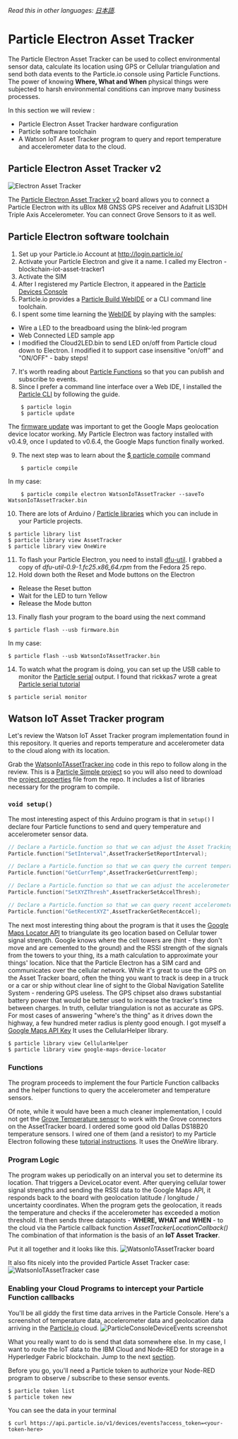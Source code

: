 *Read this in other languages: [日本語](README-ja.md).*

# Particle Electron Asset Tracker
The Particle Electron Asset Tracker can be used to collect environmental sensor data, calculate its location using GPS or Cellular triangulation and send both data events to the Particle.io console using Particle Functions.  The power of knowing **Where, What and When** physical things were subjected to harsh environmental conditions can improve many business processes.

In this section we will review :
* Particle Electron Asset Tracker hardware configuration
* Particle software toolchain
* A Watson IoT Asset Tracker program to query and report temperature and accelerometer data to the cloud.

## Particle Electron Asset Tracker v2
![Electron Asset Tracker](https://docs.particle.io/assets/images/shields/asset-tracker-shield-v2/asset.png "Particle Electron picture")

The [Particle Electron Asset Tracker v2](https://store.particle.io/products/asset-tracker) board allows you to connect a Particle Electron with its uBlox M8 GNSS GPS receiver and Adafruit LIS3DH Triple Axis Accelerometer. You can connect Grove Sensors to it as well.

## Particle Electron software toolchain
1. Set up your Particle.io Account at  http://login.particle.io/
2. Activate your Particle Electron and give it a name. I called my Electron - blockchain-iot-asset-tracker1
3. Activate the SIM
4. After I registered my Particle Electron, it appeared in the [Particle Devices Console](https://console.particle.io/devices)
5. Particle.io provides a [Particle Build WebIDE](https://docs.particle.io/guide/getting-started/build/core/) or a CLI command line toolchain.
6. I spent some time learning the [WebIDE](https://build.particle.io/) by playing with the samples:
  * Wire a LED to the breadboard using the blink-led program
  * Web Connected LED sample app
  * I modified the Cloud2LED.bin to send LED on/off from Particle cloud down to Electron. I modified it to support case insensitive "on/off" and "ON/OFF" - baby steps!
7. It's worth reading about [Particle Functions](https://docs.particle.io/reference/firmware/core/#particle-function-) so that you can publish and subscribe to events.
8. Since I prefer a command line interface over a Web IDE, I installed the [Particle CLI]( https://docs.particle.io/guide/tools-and-features/cli/electron/) by following the guide.
```
    $ particle login
    $ particle update
```
 The [firmware update](https://docs.particle.io/reference/developer-tools/cli/#particle-update) was important to get the Google Maps geolocation device locator working.  My Particle Electron was factory installed with v0.4.9, once I updated to v0.6.4, the Google Maps function finally worked.

9. The next step was to learn about the [$ particle compile]( https://docs.particle.io/reference/cli/#particle-compile) command
```
    $ particle compile
```
In my case:
```
    $ particle compile electron WatsonIoTAssetTracker --saveTo WatsonIoTAssetTracker.bin
```
10. There are lots of Arduino / [Particle libraries](https://docs.particle.io/guide/tools-and-features/libraries/) which you can include in your Particle projects.
```
$ particle library list
$ particle library view AssetTracker
$ particle library view OneWire
```
11. To flash your Particle Electron, you need to install [dfu-util](https://docs.particle.io/faq/particle-tools/installing-dfu-util/core/).
I grabbed a copy of *dfu-util-0.9-1.fc25.x86_64.rpm* from the Fedora 25 repo.
12. Hold down both the Reset and Mode buttons on the Electron
 * Release the Reset button
 * Wait for the LED to turn Yellow
 * Release the Mode button
13. Finally flash your program to the board using the next command
```
$ particle flash --usb firmware.bin
```  
In my case:
 ```
$ particle flash --usb WatsonIoTAssetTracker.bin
 ```
14. To watch what the program is doing, you can set up the USB cable to monitor the [Particle serial](https://docs.particle.io/reference/firmware/photon/#serial) output.  I found that rickkas7 wrote a great [Particle serial tutorial](https://github.com/rickkas7/serial_tutorial)
```
$ particle serial monitor
```

## Watson IoT Asset Tracker program
Let's review the Watson IoT Asset Tracker program implementation found in this repository. It queries and reports temperature and accelerometer data to the cloud along with its location.

Grab the [WatsonIoTAssetTracker.ino](WatsonIoTAssetTracker.ino) code in this repo to follow along in the review. This is a [Particle Simple project](https://docs.particle.io/guide/tools-and-features/libraries/#project-file-structure) so you will also need to download the [project.properties](project.properties) file from the repo. It includes a list of libraries necessary for the program to compile.

### ```void setup()```

The most interesting aspect of this Arduino program is that in ```setup()``` I declare four Particle functions to send and query temperature and accelerometer sensor data.
``` C
// Declare a Particle.function so that we can adjust the Asset Tracking on and off reporting interval from the cloud.
Particle.function("SetInterval",AssetTrackerSetReportInterval);

// Declare a Particle.function so that we can query the current temperature from the cloud.
Particle.function("GetCurrTemp",AssetTrackerGetCurrentTemp);

// Declare a Particle.function so that we can adjust the accelerometer threshold from the cloud.
Particle.function("SetXYZThresh",AssetTrackerSetAccelThresh);

// Declare a Particle.function so that we can query recent accelerometer data from the cloud.
Particle.function("GetRecentXYZ",AssetTrackerGetRecentAccel);
```

The next most interesting thing about the program is that it uses the [Google Maps Locator API](https://docs.particle.io/tutorials/integrations/google-maps/) to triangulate its geo location based on Cellular tower signal strength.  Google knows where the cell towers are (hint - they don't move and are cemented to the ground) and the RSSI strength of the signals from the towers to your thing, its a math calculation to approximate your things' location. Nice that the Particle Electron has a SIM card and communicates over the cellular network. While it's great to use the GPS on the Asset Tracker board, often the thing you want to track is deep in a truck or a car or ship without clear line of sight to the Global Navigation Satellite System - rendering GPS useless. The GPS chipset also draws substantial battery power that would be better used to increase the tracker's time between charges.  In truth, cellular triangulation is not as accurate as GPS. For most cases of answering "where's the thing" as it drives down the highway, a few hundred meter radius is plenty good enough.  I got myself a [Google Maps API Key](https://developers.google.com/maps/documentation/geolocation/get-api-key)  It uses the CellularHelper library.
```
$ particle library view CellularHelper
$ particle library view google-maps-device-locator
```
### Functions
The program proceeds to implement the four Particle Function callbacks and the helper functions to query the accelerometer and temperature sensors.

Of note, while it would have been a much cleaner implementation, I could not get the [Grove Temperature sensor](http://wiki.seeed.cc/Grove-Temperature_Sensor_V1.2/) to work with the Grove connectors on the AssetTracker board. I ordered some good old Dallas DS18B20 temperature sensors.  I wired one of them (and a resistor) to my Particle Electron following these [tutorial instructions](https://docs.particle.io/tutorials/projects/maker-kit/#tutorial-4-temperature-logger). It uses the OneWire library.

### Program Logic
The program wakes up periodically on an interval you set to determine its location.  That triggers a DeviceLocator event.  After querying cellular tower signal strengths and sending the RSSI data to the Google Maps API, it responds back to the board with geolocation latitude / longitude / uncertainty coordinates.  When the program gets the geolocation, it reads the temperature and checks if the accelerometer has exceeded a motion threshold. It then sends three datapoints - **WHERE, WHAT and WHEN** - to the cloud via the Particle callback function *AssetTrackerLocationCallback()*  The combination of that information is the basis of an **IoT Asset Tracker**.

Put it all together and it looks like this.
![WatsonIoTAssetTracker board](screenshots/ParticleElectronAssetTracker-IoT.jpg)

It also fits nicely into the provided Particle Asset Tracker case:
![WatsonIoTAssetTracker case](screenshots/ParticleElectronAssetTracker-in-Case.jpg)


### Enabling your Cloud Programs to intercept your Particle Function callbacks
You'll be all giddy the first time data arrives in the Particle Console.  Here's a screenshot of temperature data, accelerometer data and geolocation data arriving in the [Particle.io](https://console.particle.io/devices) cloud.
![ParticleConsoleDeviceEvents screenshot](screenshots/ParticleConsoleDeviceEvents.png "Particle Console Device Event screenshot")

What you really want to do is send that data somewhere else.  In my case, I want to route the IoT data to the IBM Cloud and Node-RED for storage in a Hyperledger Fabric blockchain.  Jump to the next [section](../Node-RED/README.md).  

Before you go, you'll need a Particle token to authorize your Node-RED program to observe / subscribe to these sensor events.
```
$ particle token list
$ particle token new
```
You can see the data in your terminal
```
$ curl https://api.particle.io/v1/devices/events?access_token=<your-token-here>
```
